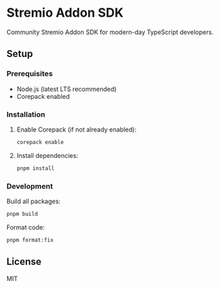 # Stremio Addon SDK

Community Stremio Addon SDK for modern-day TypeScript developers.

## Setup

### Prerequisites

- Node.js (latest LTS recommended)
- Corepack enabled

### Installation

1. Enable Corepack (if not already enabled):

   ```bash
   corepack enable
   ```

2. Install dependencies:
   ```bash
   pnpm install
   ```

### Development

Build all packages:

```bash
pnpm build
```

Format code:

```bash
pnpm format:fix
```

## License

MIT
